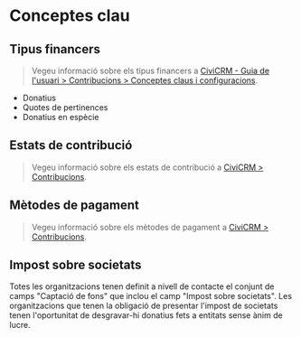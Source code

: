 # Conceptes clau

## Tipus financers

> Vegeu informació sobre els tipus financers a [CiviCRM - Guia de l'usuari > Contribucions > Conceptes claus i configuracions](https://docs.civicrm.org/user/ca/latest/contributions/key-concepts-and-configurations/#tipus-financers).

- Donatius
- Quotes de pertinences
- Donatius en espècie

## Estats de contribució

> Vegeu informació sobre els estats de contribució a [CiviCRM > Contribucions](/civicrm/contribucions/#estats-de-contribucio).

## Mètodes de pagament

> Vegeu informació sobre els mètodes de pagament a [CiviCRM > Contribucions](/civicrm/contribucions/#metodes-de-pagament).

## Impost sobre societats

Totes les organitzacions tenen definit a nivell de contacte el conjunt de camps "Captació de fons" que inclou el camp "Impost sobre societats". Les organitzacions que tenen la obligació de presentar l'impost de societats tenen l'oportunitat de desgravar-hi donatius fets a entitats sense ànim de lucre.
